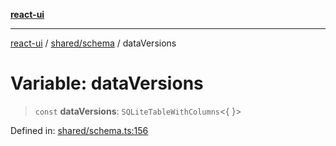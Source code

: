 [**react-ui**](../../../README.md)

***

[react-ui](../../../README.md) / [shared/schema](../README.md) / dataVersions

# Variable: dataVersions

> `const` **dataVersions**: `SQLiteTableWithColumns`\<\{ \}\>

Defined in: [shared/schema.ts:156](https://github.com/UWA-CITS5206-DMR/react-ui/blob/7050e78c07ed514b5a3e8c4228a2104c7641f592/shared/schema.ts#L156)
